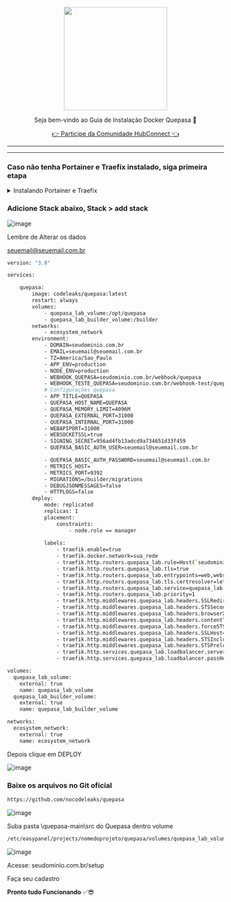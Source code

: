 <p align="center">
<img src="https://cwmkt.com.br/wp-content/uploads/2024/04/logo_github.png" width="240" />
<p align="center">Seja bem-vindo ao Guia de Instalação Docker Quepasa 🚀</p>
</p>
  
<p align="center"> 
<a href="https://hubconnect.top" target="_blank">👉 Participe da Comunidade HubConnect 👈</a>
</p>

<hr />
<hr />

### Caso não tenha Portainer e Traefix instalado, siga primeira etapa

<details>
<summary>Instalando Portainer e Traefix</summary>

### Atualizando Dependências

Atualize os repositórios do Ubuntu executando o seguinte comando:

```bash
sudo apt update && apt upgrade -y
```

----------------------------------------------------------------------------

**Instale o Docker em sua VPS**

```bash
sudo apt install docker.io -y
```

----------------------------------------------------------------------------

**Instalando Portainer**

```bash
docker swarm init
```

```bash
nano traefik.yml
```

```bash
version: "3.8"

services:

  traefik:
    image: traefik:2.11.1
    command:
      - "--api.dashboard=true"
      - "--providers.docker.swarmMode=true"
      - "--providers.docker.endpoint=unix:///var/run/docker.sock"
      - "--providers.docker.exposedbydefault=false"
      - "--providers.docker.network=ecosystem_network"
      - "--entrypoints.web.address=:80"
      - "--entrypoints.web.http.redirections.entryPoint.to=websecure"
      - "--entrypoints.web.http.redirections.entryPoint.scheme=https"
      - "--entrypoints.web.http.redirections.entrypoint.permanent=true"
      - "--entrypoints.websecure.address=:443"
      - "--certificatesresolvers.letsencryptresolver.acme.httpchallenge=true"
      - "--certificatesresolvers.letsencryptresolver.acme.httpchallenge.entrypoint=web"
      - "--certificatesresolvers.letsencryptresolver.acme.email=contato@seudominio.com.br"
      - "--certificatesresolvers.letsencryptresolver.acme.storage=/etc/traefik/letsencrypt/acme.json"
      - "--log.level=DEBUG"
      - "--log.format=common"
      - "--log.filePath=/var/log/traefik/traefik.log"
      - "--accesslog=true"
      - "--accesslog.filepath=/var/log/traefik/access-log"
    deploy:
      placement:
        constraints:
          - node.role == manager
      labels:
        - "traefik.enable=true"
        - "traefik.http.middlewares.redirect-https.redirectscheme.scheme=https"
        - "traefik.http.middlewares.redirect-https.redirectscheme.permanent=true"
        - "traefik.http.routers.http-catchall.rule=hostregexp(`{host:.+}`)"
        - "traefik.http.routers.http-catchall.entrypoints=web"
        - "traefik.http.routers.http-catchall.middlewares=redirect-https@docker"
        - "traefik.http.routers.http-catchall.priority=1"
    volumes:
      - "/var/run/docker.sock:/var/run/docker.sock:ro"
      - "traefik_certificates_volume:/etc/traefik/letsencrypt"
    ports:
      - target: 80
        published: 80
        mode: host
      - target: 443
        published: 443
        mode: host
    networks:
      - ecosystem_network

volumes:
  traefik_certificates_volume:
    external: true
    name: traefik_certificates_volume

networks:
  ecosystem_network:
    external: true
    name: ecosystem_network
 ```

```bash
nano portainer.yml
```

```bash
version: "3.8"

services:

  agent:
    image: portainer/agent:latest
    volumes:
      - /var/run/docker.sock:/var/run/docker.sock
      - /var/lib/docker/volumes:/var/lib/docker/volumes
    networks:
      - ecosystem_network
    deploy:
      mode: global
      placement:
        constraints: [node.platform.os == linux]

  portainer:
    image: portainer/portainer-ce:latest
    command: -H tcp://tasks.agent:9001 --tlsskipverify
    volumes:
      - portainer_volume:/data
    networks:
      - ecosystem_network
    deploy:
      mode: replicated
      replicas: 1
      placement:
        constraints: [node.role == manager]
      labels:
        - "traefik.enable=true"
        - "traefik.docker.network=ecosystem_network"
        - "traefik.http.routers.portainer.rule=Host(`seudominio.com.br`)"
        - "traefik.http.routers.portainer.entrypoints=websecure"
        - "traefik.http.routers.portainer.priority=1"
        - "traefik.http.routers.portainer.tls.certresolver=letsencryptresolver"
        - "traefik.http.routers.portainer.service=portainer"
        - "traefik.http.services.portainer.loadbalancer.server.port=9000"

networks:
  ecosystem_network:
    external: true
    attachable: true
    name: ecosystem_network

volumes:
  portainer_volume:
    external: true
    name: portainer_volume

 ```

```bash
docker swarm init
```

docker swarm init
```bash
docker network create --driver=overlay ecosystem_network
```

```bash
docker stack deploy --prune --resolve-image always -c traefik.yml traefik
```



</details>


### Adicione Stack abaixo, Stack > add stack

![image](https://github.com/cwmkt/dockerquepasa/assets/91642837/623a6dc6-c231-4105-9a02-3070d894adb8)

Lembre de Alterar os dados 

seuemail@seuemail.com.br<br>


```bash
version: "3.8"

services:

    quepasa:
        image: codeleaks/quepasa:latest
        restart: always
        volumes:
            - quepasa_lab_volume:/opt/quepasa
            - quepasa_lab_builder_volume:/builder
        networks:
            - ecosystem_network
        environment:
            - DOMAIN=seudominio.com.br
            - EMAIL=seuemail@seuemail.com.br
            - TZ=America/Sao_Paulo
            - APP_ENV=production
            - NODE_ENV=production
            - WEBHOOK_QUEPASA=seudominio.com.br/webhook/quepasa
            - WEBHOOK_TESTE_QUEPASA=seudominio.com.br/webhook-test/quepasa
            # Configurações quepasa
            - APP_TITLE=QUEPASA
            - QUEPASA_HOST_NAME=QUEPASA
            - QUEPASA_MEMORY_LIMIT=4096M
            - QUEPASA_EXTERNAL_PORT=31000
            - QUEPASA_INTERNAL_PORT=31000
            - WEBAPIPORT=31000
            - WEBSOCKETSSL=true
            - SIGNING_SECRET=956ad4fb13adcd9a734651d33f459
            - QUEPASA_BASIC_AUTH_USER=seuemail@seuemail.com.br

            - QUEPASA_BASIC_AUTH_PASSWORD=seuemail@seuemail.com.br
            - METRICS_HOST=
            - METRICS_PORT=9392
            - MIGRATIONS=/builder/migrations
            - DEBUGJSONMESSAGES=false
            - HTTPLOGS=false
        deploy:
            mode: replicated
            replicas: 1
            placement:
                constraints:
                    - node.role == manager
                    
            labels:
                - traefik.enable=true
                - traefik.docker.network=sua_rede
                - traefik.http.routers.quepasa_lab.rule=Host(`seudominio.com.br`)
                - traefik.http.routers.quepasa_lab.tls=true
                - traefik.http.routers.quepasa_lab.entrypoints=web,websecure
                - traefik.http.routers.quepasa_lab.tls.certresolver=letsencryptresolver
                - traefik.http.routers.quepasa_lab.service=quepasa_lab
                - traefik.http.routers.quepasa_lab.priority=1      
                - traefik.http.middlewares.quepasa_lab.headers.SSLRedirect=true
                - traefik.http.middlewares.quepasa_lab.headers.STSSeconds=315360000
                - traefik.http.middlewares.quepasa_lab.headers.browserXSSFilter=true
                - traefik.http.middlewares.quepasa_lab.headers.contentTypeNosniff=true
                - traefik.http.middlewares.quepasa_lab.headers.forceSTSHeader=true
                - traefik.http.middlewares.quepasa_lab.headers.SSLHost=${QUEPASA_HOST}
                - traefik.http.middlewares.quepasa_lab.headers.STSIncludeSubdomains=true
                - traefik.http.middlewares.quepasa_lab.headers.STSPreload=true
                - traefik.http.services.quepasa_lab.loadbalancer.server.port=31000
                - traefik.http.services.quepasa_lab.loadbalancer.passHostHeader=true              

volumes:
  quepasa_lab_volume:
    external: true
    name: quepasa_lab_volume
  quepasa_lab_builder_volume:
    external: true
    name: quepasa_lab_builder_volume

networks:
  ecosystem_network:
    external: true
    name: ecosystem_network
```

Depois clique em DEPLOY

![image](https://github.com/cwmkt/dockerquepasa/assets/91642837/bdc62781-993a-4d31-b8cd-5cd6466900f5)


### Baixe os arquivos no Git oficial 

```bash
https://github.com/nocodeleaks/quepasa
```

![image](https://github.com/cwmkt/dockerquepasa/assets/91642837/9a69690d-8c7e-4ed9-a5ca-ce9632a05456)


Suba pasta \quepasa-main\src do Quepasa dentro volume

```bash
/etc/easypanel/projects/nomedoprojeto/quepasa/volumes/quepasa_lab_volume
```
![image](https://github.com/user-attachments/assets/64235810-3463-43f2-96d6-e6b2a4d30ba1)


Acesse: seudominio.com.br/setup

Faça seu cadastro

**Pronto tudo Funcionando** ✅😎

